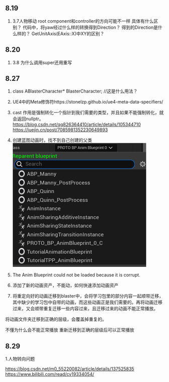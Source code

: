 ## 8.19
1. 3.7人物移动
root component和controller的方向可能不一样
具体有什么区别？
代码中，将yaw经过什么样的转换得到Direction？
得到的Direction是什么样的？
GetUnitAxis(EAxis::X)中XY的区别？



## 8.20

1. 3.8 为什么调用super还用重写


## 8.27

1. class ABlasterCharacter* BlasterCharacter; //这是什么用法？

2. UE4中的Meta修饰符https://stonelzp.github.io/ue4-meta-data-specifiers/

3. cast
   作用是强制转化一个指针到我们需要的类型，并且如果不能强制转化，就会返回nullptr。
   https://blog.csdn.net/qq826364410/article/details/105344710
   https://juejin.cn/post/7085981352230649893

4. 创建蓝图动画时，找不到自己创建的父类
   ![alt text](assets/问题/image.png)


5. The Anim Blueprint could not be loaded because it is corrupt.

6. 添加了新的动画资产，不能动，如何快速添加动画资产

7. 将重定向好的动画迁移到blaster中，会将学习包里的部分内容一起顺带迁移，其中缺少的学习包中自带的动画，而这些动画正是我们需要的。再将动画迁移过来，又会顺带重复迁移一些内容过来，且迁移过来的动画不能正常播放。

将动画文件夹迁移到正确的层级，会覆盖掉重复的。

不懂为什么会不能正常播放
重新迁移到正确的层级后可以正常播放


## 8.29

1.人物转向问题

https://blog.csdn.net/m0_55220082/article/details/137525835
https://www.bilibili.com/read/cv19334054/